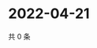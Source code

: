 # 2022-04-21

共 0 条

<!-- BEGIN WEIBO -->
<!-- 最后更新时间 Thu Apr 21 2022 21:28:06 GMT+0800 (China Standard Time) -->

<!-- END WEIBO -->

